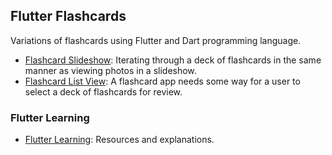 ## Flutter Flashcards

Variations of flashcards using Flutter and Dart programming language. 

- [Flashcard Slideshow](https://github.com/jonfernq/Flutter-Flashcards/tree/main/FlashcardSlideshow): Iterating through a deck of flashcards in the same manner as viewing photos in a slideshow. 
- [Flashcard List View](https://github.com/jonfernq/Flutter-Flashcards/tree/main/FlashcardListView): A flashcard app needs some way for a user to select a deck of flashcards for review.

### Flutter Learning

- [Flutter Learning](https://github.com/jonfernq/Flutter-Flashcards/tree/main/FlutterLearning): Resources and explanations. 
